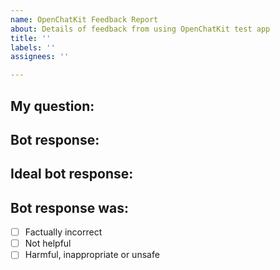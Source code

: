 ```yaml
---
name: OpenChatKit Feedback Report
about: Details of feedback from using OpenChatKit test app
title: ''
labels: ''
assignees: ''

---
```


## My question: 


## Bot response: 


## Ideal bot response: 


## Bot response was: 
- [ ] Factually incorrect
- [ ] Not helpful
- [ ] Harmful, inappropriate or unsafe
